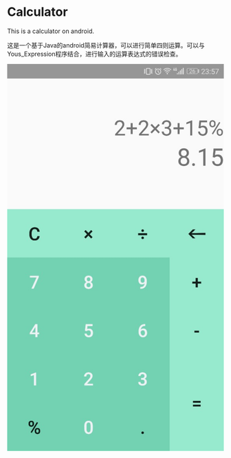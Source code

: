 # Calculator

This is a calculator on android.

这是一个基于Java的android简易计算器，可以进行简单四则运算。可以与Yous_Expression程序结合，进行输入的运算表达式的错误检查。

![](https://github.com/YouSenRong/Calculator/blob/master/Calculator.jpg)



